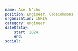 ```yaml
---
name: Axel N'cho
position: Engineer, CodeCommons
organization: INRIA
category: engineer
dateOfStay: 
    start: 2024
    end: 
social:
---
```

